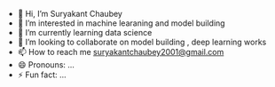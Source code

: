 - 👋 Hi, I’m Suryakant Chaubey
- 👀 I’m interested in machine learaning and model building
- 🌱 I’m currently learning data science 
- 💞️ I’m looking to collaborate on model building , deep learning works 
- 📫 How to reach me suryakantchaubey2001@gmail.com
- 😄 Pronouns: ...
- ⚡ Fun fact: ...

<!---
SKC9372/SKC9372 is a ✨ special ✨ repository because its `README.md` (this file) appears on your GitHub profile.
You can click the Preview link to take a look at your changes.
--->
